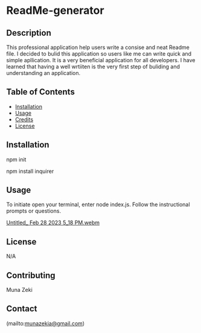 # ReadMe-generator


## Description


This professional application help users write a consise and neat Readme file. I decided to bulid this application so users like me can write quick and simple apllication. It is a very beneficial application for all developers. I have learned that having a well wrtiiten is the very first step of buliding and understanding an application. 

## Table of Contents 

- [Installation](#installation)
- [Usage](#usage)
- [Credits](#credits)
- [License](#license)

## Installation

npm init 

npm install inquirer 



## Usage

To initiate open your terminal, enter node index.js. Follow the instructional prompts or questions. 

  [Untitled_ Feb 28 2023 5_18 PM.webm](https://user-images.githubusercontent.com/117357827/222006207-d3c12718-4b30-4d2f-9d12-0140a81adebf.webm)



## License

N/A


## Contributing 

Muna Zeki

## Contact 

(mailto:munazekia@gmail.com)
